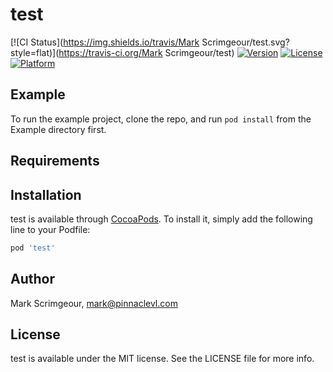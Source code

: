 # test

[![CI Status](https://img.shields.io/travis/Mark Scrimgeour/test.svg?style=flat)](https://travis-ci.org/Mark Scrimgeour/test)
[![Version](https://img.shields.io/cocoapods/v/test.svg?style=flat)](https://cocoapods.org/pods/test)
[![License](https://img.shields.io/cocoapods/l/test.svg?style=flat)](https://cocoapods.org/pods/test)
[![Platform](https://img.shields.io/cocoapods/p/test.svg?style=flat)](https://cocoapods.org/pods/test)

## Example

To run the example project, clone the repo, and run `pod install` from the Example directory first.

## Requirements

## Installation

test is available through [CocoaPods](https://cocoapods.org). To install
it, simply add the following line to your Podfile:

```ruby
pod 'test'
```

## Author

Mark Scrimgeour, mark@pinnaclevl.com

## License

test is available under the MIT license. See the LICENSE file for more info.
